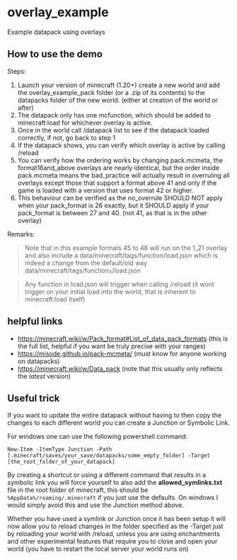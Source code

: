 # overlay_example
Example datapack using overlays

## How to use the demo
Steps:
1. Launch your version of minecraft (1.20+) create a new world and add the overlay_example_pack folder (or a .zip of its contents) to the datapacks folder of the new world. (either at creation of the world or after)
2. The datapack only has one mcfunction, which should be added to minecraft:load for whichever overlay is active.
3. Once in the world call /datapack list to see if the datapack loaded correctly, if not, go back to step 1
4. If the datapack shows, you can verify which overlay is active by calling /reload
5. You can verify how the ordering works by changing pack.mcmeta, the format16and_above overlays are nearly identical, but the order inside pack.mcmeta means the bad_practice will actually result in overruling all overlays except those that support a format above 41 and only if the game is loaded with a version that uses format 42 or higher.
6. This behaviour can be verified as the no_overrule SHOULD NOT apply when your pack_format is 26 exactly, but it SHOULD apply if your pack_format is between 27 and 40. (not 41, as that is in the other overlay)

Remarks:
>Note that in this example formats 45 to 48 will run on the 1_21 overlay and also include a data/minecraft/tags/function/load.json which is indeed a change from the default/old way data/minecraft/tags/function`s`/load.json

>Any function in load.json will trigger when calling /reload (it wont trigger on your initial load into the world, that is inherent to minecraft:load itself)

## helpful links
- https://minecraft.wiki/w/Pack_format#List_of_data_pack_formats (this is the full list, helpful if you want be truly precise with your ranges)
- https://misode.github.io/pack-mcmeta/ (must know for anyone working on datapacks)
- https://minecraft.wiki/w/Data_pack (note that this usually only reflects the *latest* version)


## Useful trick
If you want to update the entire datapack without having to then copy the changes to each different world you can create a Junction or Symbolic Link.

For windows one can use the following powershell command:

`New-Item -ItemType Junction -Path [.minecraft/saves/your_save/datapacks/some_empty_folder] -Target [the_root_folder_of_your_datapack]`

By creating a shortcut or using a different command that results in a symbolic link you will force yourself to also add the **allowed_symlinks.txt** file in the root folder of minecraft, this should be `%AppData%/roaming/.minecraft` if you just use the defaults. On windows I would simply avoid this and use the Junction method above.

Whether you have used a symlink or Junction once it has been setup it will now allow you to reload changes in the folder specified as the -Target just by reloading your world with /reload, unless you are using enchantments and other experimental features that require you to close and open your world (you have to restart the local server your world runs on)

